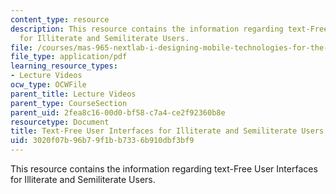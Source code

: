 ```yaml
---
content_type: resource
description: This resource contains the information regarding text-Free User Interfaces
  for Illiterate and Semiliterate Users.
file: /courses/mas-965-nextlab-i-designing-mobile-technologies-for-the-next-billion-users-fall-2008/3020f07b96b79f1bb7336b910dbf3bf9_MITMAS_965F08_Lec12_tc.pdf
file_type: application/pdf
learning_resource_types:
- Lecture Videos
ocw_type: OCWFile
parent_title: Lecture Videos
parent_type: CourseSection
parent_uid: 2fea8c16-00d0-bf58-c7a4-ce2f92360b8e
resourcetype: Document
title: Text-Free User Interfaces for Illiterate and Semiliterate Users
uid: 3020f07b-96b7-9f1b-b733-6b910dbf3bf9
---
```

This resource contains the information regarding text-Free User Interfaces for Illiterate and Semiliterate Users.

